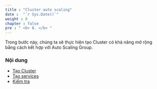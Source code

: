 ```yaml
---
title : "Cluster auto scaling"
date :  "`r Sys.Date()`" 
weight : 8 
chapter : false
pre : " <b> 8. </b> "
---
```

Trong bước này, chúng ta sẽ thực hiện tạo Cluster có khả năng mở rộng bằng cách kết hợp với Auto Scaling Group.

### Nội dung
  - [Tạo Cluster](8.1-create-cluster/) 
  - [Tạo services](8.2-create-service/)
  - [Kiểm tra](8.3-load-test/)